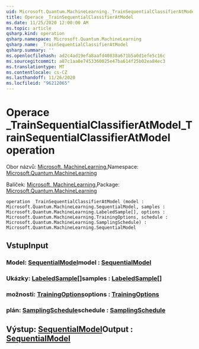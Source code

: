 ```yaml
---
uid: Microsoft.Quantum.MachineLearning._TrainSequentialClassifierAtModel
title: Operace _TrainSequentialClassifierAtModel
ms.date: 11/25/2020 12:00:00 AM
ms.topic: article
qsharp.kind: operation
qsharp.namespace: Microsoft.Quantum.MachineLearning
qsharp.name: _TrainSequentialClassifierAtModel
qsharp.summary: ''
ms.openlocfilehash: ad2c4ad19efa8aafd40838a671b5a0d1efe5c16c
ms.sourcegitcommit: a87c1aa8e7453360025e47ba614f25b02ea84ec3
ms.translationtype: MT
ms.contentlocale: cs-CZ
ms.lasthandoff: 11/26/2020
ms.locfileid: "96212065"
---
```

# <a name="_trainsequentialclassifieratmodel-operation"></a><span data-ttu-id="c4a63-102">Operace _TrainSequentialClassifierAtModel</span><span class="sxs-lookup"><span data-stu-id="c4a63-102">_TrainSequentialClassifierAtModel operation</span></span>

<span data-ttu-id="c4a63-103">Obor názvů: [Microsoft. MachineLearning.](xref:Microsoft.Quantum.MachineLearning)</span><span class="sxs-lookup"><span data-stu-id="c4a63-103">Namespace: [Microsoft.Quantum.MachineLearning](xref:Microsoft.Quantum.MachineLearning)</span></span>

<span data-ttu-id="c4a63-104">Balíček: [Microsoft. MachineLearning.](https://nuget.org/packages/Microsoft.Quantum.MachineLearning)</span><span class="sxs-lookup"><span data-stu-id="c4a63-104">Package: [Microsoft.Quantum.MachineLearning](https://nuget.org/packages/Microsoft.Quantum.MachineLearning)</span></span>




```qsharp
operation _TrainSequentialClassifierAtModel (model : Microsoft.Quantum.MachineLearning.SequentialModel, samples : Microsoft.Quantum.MachineLearning.LabeledSample[], options : Microsoft.Quantum.MachineLearning.TrainingOptions, schedule : Microsoft.Quantum.MachineLearning.SamplingSchedule) : Microsoft.Quantum.MachineLearning.SequentialModel
```


## <a name="input"></a><span data-ttu-id="c4a63-105">Vstup</span><span class="sxs-lookup"><span data-stu-id="c4a63-105">Input</span></span>

### <a name="model--sequentialmodel"></a><span data-ttu-id="c4a63-106">Model: [SequentialModel](xref:Microsoft.Quantum.MachineLearning.SequentialModel)</span><span class="sxs-lookup"><span data-stu-id="c4a63-106">model : [SequentialModel](xref:Microsoft.Quantum.MachineLearning.SequentialModel)</span></span>




### <a name="samples--labeledsample"></a><span data-ttu-id="c4a63-107">Ukázky: [LabeledSample](xref:Microsoft.Quantum.MachineLearning.LabeledSample)[]</span><span class="sxs-lookup"><span data-stu-id="c4a63-107">samples : [LabeledSample](xref:Microsoft.Quantum.MachineLearning.LabeledSample)[]</span></span>




### <a name="options--trainingoptions"></a><span data-ttu-id="c4a63-108">možnosti: [TrainingOptions](xref:Microsoft.Quantum.MachineLearning.TrainingOptions)</span><span class="sxs-lookup"><span data-stu-id="c4a63-108">options : [TrainingOptions](xref:Microsoft.Quantum.MachineLearning.TrainingOptions)</span></span>




### <a name="schedule--samplingschedule"></a><span data-ttu-id="c4a63-109">plán: [SamplingSchedule](xref:Microsoft.Quantum.MachineLearning.SamplingSchedule)</span><span class="sxs-lookup"><span data-stu-id="c4a63-109">schedule : [SamplingSchedule](xref:Microsoft.Quantum.MachineLearning.SamplingSchedule)</span></span>





## <a name="output--sequentialmodel"></a><span data-ttu-id="c4a63-110">Výstup: [SequentialModel](xref:Microsoft.Quantum.MachineLearning.SequentialModel)</span><span class="sxs-lookup"><span data-stu-id="c4a63-110">Output : [SequentialModel](xref:Microsoft.Quantum.MachineLearning.SequentialModel)</span></span>

